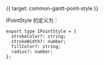 {{ target: common-gantt-point-style }}

IPointStyle 的定义为：

```
export type IPointStyle = {
  strokeColor?: string;
  strokeWidth?: number;
  fillColor?: string;
  radius?: number;
};
```
